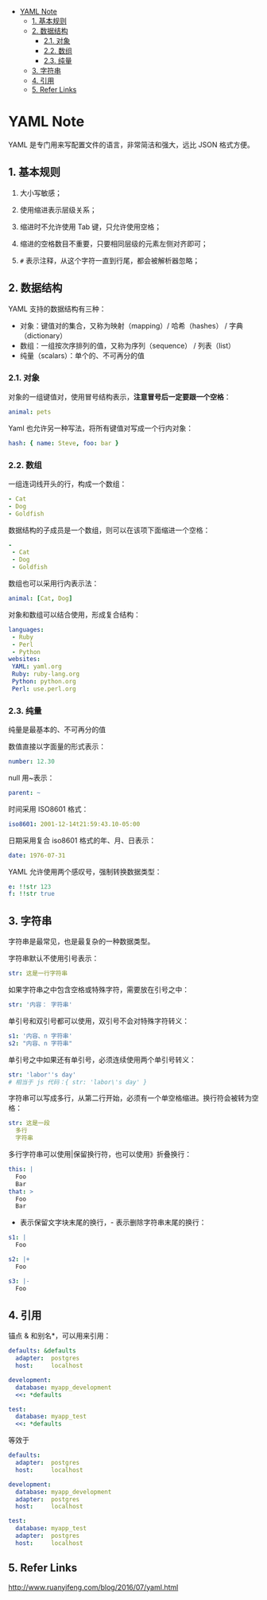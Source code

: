 - [YAML Note](#yaml-note)
  - [1. 基本规则](#1-%E5%9F%BA%E6%9C%AC%E8%A7%84%E5%88%99)
  - [2. 数据结构](#2-%E6%95%B0%E6%8D%AE%E7%BB%93%E6%9E%84)
    - [2.1. 对象](#21-%E5%AF%B9%E8%B1%A1)
    - [2.2. 数组](#22-%E6%95%B0%E7%BB%84)
    - [2.3. 纯量](#23-%E7%BA%AF%E9%87%8F)
  - [3. 字符串](#3-%E5%AD%97%E7%AC%A6%E4%B8%B2)
  - [4. 引用](#4-%E5%BC%95%E7%94%A8)
  - [5. Refer Links](#5-refer-links)

# YAML Note

YAML 是专门用来写配置文件的语言，非常简洁和强大，远比 JSON 格式方便。

## 1. 基本规则

1)	大小写敏感；

2)	使用缩进表示层级关系；

3)	缩进时不允许使用 Tab 键，只允许使用空格；

4)	缩进的空格数目不重要，只要相同层级的元素左侧对齐即可；

5)	`#` 表示注释，从这个字符一直到行尾，都会被解析器忽略；

## 2. 数据结构

YAML 支持的数据结构有三种：
- 对象：键值对的集合，又称为映射（mapping）/ 哈希（hashes） / 字典（dictionary）
- 数组：一组按次序排列的值，又称为序列（sequence） / 列表（list）
- 纯量（scalars）：单个的、不可再分的值

### 2.1. 对象

对象的一组键值对，使用冒号结构表示，**注意冒号后一定要跟一个空格**：
```yaml
animal: pets
```
Yaml 也允许另一种写法，将所有键值对写成一个行内对象：
```yaml
hash: { name: Steve, foo: bar }
```

### 2.2. 数组

一组连词线开头的行，构成一个数组：
```yaml
- Cat
- Dog
- Goldfish
```
数据结构的子成员是一个数组，则可以在该项下面缩进一个空格：
```yaml
-
 - Cat
 - Dog
 - Goldfish
```
数组也可以采用行内表示法：
```yaml
animal: [Cat, Dog]
```
对象和数组可以结合使用，形成复合结构：
```yaml
languages:
 - Ruby
 - Perl
 - Python 
websites:
 YAML: yaml.org 
 Ruby: ruby-lang.org 
 Python: python.org 
 Perl: use.perl.org
```

### 2.3. 纯量

纯量是最基本的、不可再分的值

数值直接以字面量的形式表示：
```yaml
number: 12.30
```
null 用~表示：
```yaml
parent: ~
```
时间采用 ISO8601 格式：
```yaml
iso8601: 2001-12-14t21:59:43.10-05:00
```
日期采用复合 iso8601 格式的年、月、日表示：
```yaml
date: 1976-07-31
```
YAML 允许使用两个感叹号，强制转换数据类型：
```yaml
e: !!str 123
f: !!str true
```

## 3. 字符串
字符串是最常见，也是最复杂的一种数据类型。

字符串默认不使用引号表示：
```yaml
str: 这是一行字符串
```
如果字符串之中包含空格或特殊字符，需要放在引号之中：
```yaml
str: '内容： 字符串'
```
单引号和双引号都可以使用，双引号不会对特殊字符转义：
```yaml
s1: '内容、n 字符串'
s2: "内容、n 字符串"
```
单引号之中如果还有单引号，必须连续使用两个单引号转义：
```yaml
str: 'labor''s day'
# 相当于 js 代码：{ str: 'labor\'s day' }
```
字符串可以写成多行，从第二行开始，必须有一个单空格缩进。换行符会被转为空格：
```yaml
str: 这是一段
  多行
  字符串
```
多行字符串可以使用|保留换行符，也可以使用》折叠换行：
```yaml
this: |
  Foo
  Bar
that: >
  Foo
  Bar
```
+ 表示保留文字块末尾的换行，- 表示删除字符串末尾的换行：
```yaml
s1: |
  Foo

s2: |+
  Foo

s3: |-
  Foo
```

## 4. 引用
锚点 & 和别名*，可以用来引用：
```yaml
defaults: &defaults
  adapter:  postgres
  host:     localhost

development:
  database: myapp_development
  <<: *defaults

test:
  database: myapp_test
  <<: *defaults
```
等效于
```yaml
defaults:
  adapter:  postgres
  host:     localhost

development:
  database: myapp_development
  adapter:  postgres
  host:     localhost

test:
  database: myapp_test
  adapter:  postgres
  host:     localhost
```

## 5. Refer Links

http://www.ruanyifeng.com/blog/2016/07/yaml.html 
